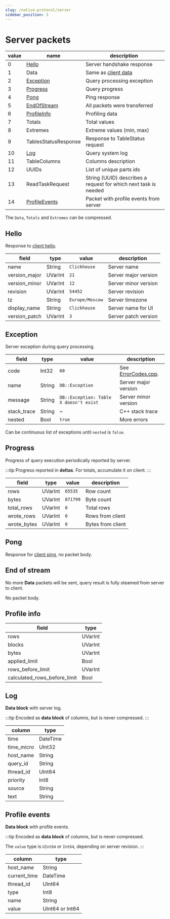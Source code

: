 ```yaml
---
slug: /native-protocol/server
sidebar_position: 3
---
```


# Server packets

| value | name                             | description                                                     |
|-------|----------------------------------|-----------------------------------------------------------------|
| 0     | [Hello](#hello)                  | Server handshake response                                       |
| 1     | Data                             | Same as [client data](./client.md#data)                            |
| 2     | [Exception](#exception)          | Query processing exception                                      |
| 3     | [Progress](#progress)            | Query progress                                                  |
| 4     | [Pong](#pong)                    | Ping response                                                   |
| 5     | [EndOfStream](#end-of-stream)    | All packets were transferred                                    |
| 6     | [ProfileInfo](#profile-info)     | Profiling data                                                  |
| 7     | Totals                           | Total values                                                    |
| 8     | Extremes                         | Extreme values (min, max)                                       |
| 9     | TablesStatusResponse             | Response to TableStatus request                                 |
| 10    | [Log](#log)                      | Query system log                                                |
| 11    | TableColumns                     | Columns description                                             |
| 12    | UUIDs                            | List of unique parts ids                                        |
| 13    | ReadTaskRequest                  | String (UUID) describes a request for which next task is needed |
| 14    | [ProfileEvents](#profile-events) | Packet with profile events from server                          |

The `Data`, `Totals` and `Extremes` can be compressed.

## Hello

Response to [client hello](./client.md#hello).

| field         | type    | value           | description          |
|---------------|---------|-----------------|----------------------|
| name          | String  | `Clickhouse`    | Server name          |
| version_major | UVarInt | `21`            | Server major version |
| version_minor | UVarInt | `12`            | Server minor version |
| revision      | UVarInt | `54452`         | Server revision      |
| tz            | String  | `Europe/Moscow` | Server timezone      |
| display_name  | String  | `Clickhouse`    | Server name for UI   |
| version_patch | UVarInt | `3`             | Server patch version |


## Exception

Server exception during query processing.

| field       | type   | value                                  | description                  |
|-------------|--------|----------------------------------------|------------------------------|
| code        | Int32  | `60`                                   | See [ErrorCodes.cpp][codes]. |
| name        | String | `DB::Exception`                        | Server major version         |
| message     | String | `DB::Exception: Table X doesn't exist` | Server minor version         |
| stack_trace | String | ~                                      | C++ stack trace              |
| nested      | Bool   | `true`                                 | More errors                  |

Can be continuous list of exceptions until `nested` is `false`.

[codes]: https://clickhouse.com/codebrowser/ClickHouse/src/Common/ErrorCodes.cpp.html "List of error codes"

## Progress

Progress of query execution periodically reported by server.

:::tip
Progress reported in **deltas**. For totals, accumulate it on client.
:::

| field       | type    | value    | description       |
|-------------|---------|----------|-------------------|
| rows        | UVarInt | `65535`  | Row count         |
| bytes       | UVarInt | `871799` | Byte count        |
| total_rows  | UVarInt | `0`      | Total rows        |
| wrote_rows  | UVarInt | `0`      | Rows from client  |
| wrote_bytes | UVarInt | `0`      | Bytes from client |

## Pong

Response for [client ping](./client.md#ping), no packet body.

## End of stream

No more **Data** packets will be sent, query result is fully steamed from server to client.

No packet body.

## Profile info

| field                        | type    |
|------------------------------|---------|
| rows                         | UVarInt |
| blocks                       | UVarInt |
| bytes                        | UVarInt |
| applied_limit                | Bool    |
| rows_before_limit            | UVarInt |
| calculated_rows_before_limit | Bool    |

## Log

**Data block** with server log.

:::tip
Encoded as **data block** of columns, but is never compressed.
:::

| column     | type     |
|------------|----------|
| time       | DateTime |
| time_micro | UInt32   |
| host_name  | String   |
| query_id   | String   |
| thread_id  | UInt64   |
| priority   | Int8     |
| source     | String   |
| text       | String   |

## Profile events

**Data block** with profile events.

:::tip
Encoded as **data block** of columns, but is never compressed.

The `value` type is `UInt64` or `Int64`, depending on server revision.
:::


| column       | type            |
|--------------|-----------------|
| host_name    | String          |
| current_time | DateTime        |
| thread_id    | UInt64          |
| type         | Int8            |
| name         | String          |
| value        | UInt64 or Int64 |
